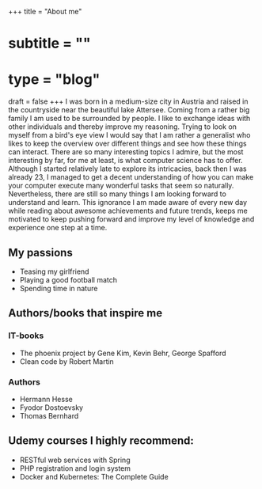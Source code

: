 +++
title = "About me"
# subtitle = ""
# type = "blog"
draft = false
+++
I was born in a medium-size city in Austria and raised in the countryside near the beautiful lake Attersee. Coming from a rather big family I am used to be surrounded by people. I like to exchange ideas with other individuals and thereby improve my reasoning. Trying to look on myself from a bird's eye view I would say that I am rather a generalist who likes to keep the overview over different things and see how these things can interact. There are so many interesting topics I admire, but the most interesting by far, for me at least, is what computer science has to offer. Although I started relatively late to explore its intricacies, back then I was already 23, I managed to get a decent understanding of how you can make your computer execute many wonderful tasks that seem so naturally. Nevertheless, there are still so many things I am looking forward to understand and learn. This ignorance I am made aware of every new day while reading about awesome achievements and future trends, keeps me motivated to keep pushing forward and improve my level of knowledge and experience one step at a time.

## My passions
- Teasing my girlfriend
- Playing a good football match
- Spending time in nature



## Authors/books that inspire me
### IT-books
- The phoenix project by Gene Kim, Kevin Behr, George Spafford
- Clean code by Robert Martin
### Authors
- Hermann Hesse
- Fyodor Dostoevsky
- Thomas Bernhard



## Udemy courses I highly recommend:
- RESTful web services with Spring
- PHP registration and login system
- Docker and Kubernetes: The Complete Guide
